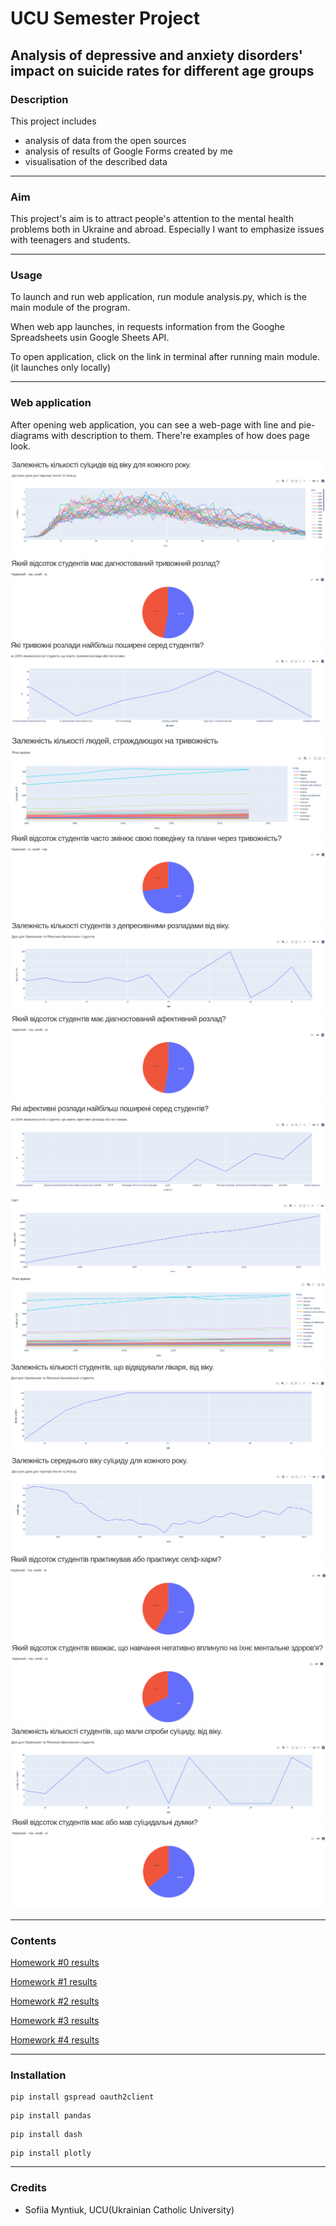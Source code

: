 # UCU Semester Project
## Analysis of depressive and anxiety disorders' impact on suicide rates for different age groups

### Description
This project includes
- analysis of data from the open sources
- analysis of results of Google Forms created by me
- visualisation of the described data

***
### Aim
This project's aim is to attract people's attention to the mental health problems both in Ukraine and abroad.
Especially I want to emphasize issues with teenagers and students.

***
### Usage
To launch and run web application, run module analysis.py, which is the main module of the program.

When web app launches, in requests information from the Googhe Spreadsheets usin Google Sheets API.

To open application, click on the link in terminal after running main module. (it launches only locally)

***
### Web application
After opening web application, you can see a web-page with line and pie-diagrams with description to them. There're examples of how does page look.

![age_sui](docs/screenshots/age_sui.png)
![anx_d](docs/screenshots/anx_d.png)
![anx_do](docs/screenshots/anx_do.png)
![anx_world](docs/screenshots/anx_world.png)
![beh](docs/screenshots/beh.png)
![dep_age](docs/screenshots/dep_age.png)
![dep_d](docs/screenshots/dep_d.png)
![dep_do](docs/screenshots/dep_do.png)
![dep_whole](docs/screenshots/dep_whole.png)
![dep_world](docs/screenshots/dep_world.png)
![doc](docs/screenshots/doc.png)
![m_age_sui](docs/screenshots/m_age_sui.png)
![self_harm](docs/screenshots/self_harm.png)
![study](docs/screenshots/study.png)
![sui_stud_age](docs/screenshots/sui_stud_age.png)
![sui_t](docs/screenshots/sui_t.png)
***
### Contents
[Homework #0 results](https://github.com/sophmintaii/UCU_2term_homework/wiki/1.-%D0%A0%D0%B5%D0%B7%D1%83%D0%BB%D1%8C%D1%82%D0%B0%D1%82%D0%B8-%D0%B2%D0%B8%D0%BA%D0%BE%D0%BD%D0%B0%D0%BD%D0%BD%D1%8F-%D0%B4%D0%BE%D0%BC%D0%B0%D1%88%D0%BD%D1%8C%D0%BE%D0%B3%D0%BE-%D0%B7%D0%B0%D0%B2%D0%B4%D0%B0%D0%BD%D0%BD%D1%8F-%E2%84%960)

[Homework #1 results](https://github.com/sophmintaii/UCU_2term_homework/wiki/2.-%D0%A0%D0%B5%D0%B7%D1%83%D0%BB%D1%8C%D1%82%D0%B0%D1%82%D0%B8-%D0%B2%D0%B8%D0%BA%D0%BE%D0%BD%D0%B0%D0%BD%D0%BD%D1%8F-%D0%B4%D0%BE%D0%BC%D0%B0%D1%88%D0%BD%D1%8C%D0%BE%D0%B3%D0%BE-%D0%B7%D0%B0%D0%B2%D0%B4%D0%B0%D0%BD%D0%BD%D1%8F-%E2%84%961)

[Homework #2 results](https://github.com/sophmintaii/UCU_2term_homework/wiki/3.-%D0%A0%D0%B5%D0%B7%D1%83%D0%BB%D1%8C%D1%82%D0%B0%D1%82%D0%B8-%D0%B2%D0%B8%D0%BA%D0%BE%D0%BD%D0%B0%D0%BD%D0%BD%D1%8F-%D0%B4%D0%BE%D0%BC%D0%B0%D1%88%D0%BD%D1%8C%D0%BE%D0%B3%D0%BE-%D0%B7%D0%B0%D0%B2%D0%B4%D0%B0%D0%BD%D0%BD%D1%8F-%E2%84%962)

[Homework #3  results](https://github.com/sophmintaii/UCU_2term_homework/wiki/3.-%D0%A0%D0%B5%D0%B7%D1%83%D0%BB%D1%8C%D1%82%D0%B0%D1%82%D0%B8-%D0%B2%D0%B8%D0%BA%D0%BE%D0%BD%D0%B0%D0%BD%D0%BD%D1%8F-%D0%B4%D0%BE%D0%BC%D0%B0%D1%88%D0%BD%D1%8C%D0%BE%D0%B3%D0%BE-%D0%B7%D0%B0%D0%B2%D0%B4%D0%B0%D0%BD%D0%BD%D1%8F-%E2%84%963)

[Homework #4  results](https://github.com/sophmintaii/UCU_2term_homework/wiki/4.-%D0%A0%D0%B5%D0%B7%D1%83%D0%BB%D1%8C%D1%82%D0%B0%D1%82%D0%B8-%D0%B2%D0%B8%D0%BA%D0%BE%D0%BD%D0%B0%D0%BD%D0%BD%D1%8F-%D0%B4%D0%BE%D0%BC%D0%B0%D1%88%D0%BD%D1%8C%D0%BE%D0%B3%D0%BE-%D0%B7%D0%B0%D0%B2%D0%B4%D0%B0%D0%BD%D0%BD%D1%8F-%E2%84%964)

***
### Installation
```
pip install gspread oauth2client
```
```
pip install pandas
```
```
pip install dash
```
```
pip install plotly
```

***
### Credits

- Sofiia Myntiuk, UCU(Ukrainian Catholic University) 

